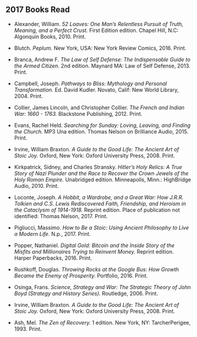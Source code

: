 ﻿## 2017 Books Read
 
 - Alexander, William. *52 Loaves: One Man’s Relentless Pursuit of Truth, Meaning, and a Perfect Crust.* First Edition edition. Chapel Hill, N.C: Algonquin Books, 2010. Print.

 - Blutch. *Peplum.* New York, USA: New York Review Comics, 2016. Print.
  
 - Branca, Andrew F. *The Law of Self Defense: The Indispensable Guide to the Armed Citizen.* 2nd edition. Maynard MA: Law of Self Defense, 2013. Print.
  
 - Campbell, Joseph. *Pathways to Bliss: Mythology and Personal Transformation.* Ed. David Kudler. Novato, Calif: New World Library, 2004. Print.
  
 - Collier, James Lincoln, and Christopher Collier. *The French and Indian War: 1660 - 1763.* Blackstone Publishing, 2012. Print.
  
 - Evans, Rachel Held. *Searching for Sunday: Loving, Leaving, and Finding the Church.* MP3 Una edition. Thomas Nelson on Brilliance Audio, 2015. Print.
  
 - Irvine, William Braxton. *A Guide to the Good Life: The Ancient Art of Stoic Joy.* Oxford, New York: Oxford University Press, 2008. Print.
  
 - Kirkpatrick, Sidney, and Charles Stransky. *Hitler’s Holy Relics: A True Story of Nazi Plunder and the Race to Recover the Crown Jewels of the Holy Roman Empire.* Unabridged edition. Minneapolis, Minn.: HighBridge Audio, 2010. Print.
  
 - Loconte, Joseph. *A Hobbit, a Wardrobe, and a Great War: How J.R.R. Tolkien and C.S. Lewis Rediscovered Faith, Friendship, and Heroism in the Cataclysm of 1914-1918.* Reprint edition. Place of publication not identified: Thomas Nelson, 2017. Print.
  
 - Pigliucci, Massimo. *How to Be a Stoic: Using Ancient Philosophy to Live a Modern Life.* N.p., 2017. Print.
  
 - Popper, Nathaniel. *Digital Gold: Bitcoin and the Inside Story of the Misfits and Millionaires Trying to Reinvent Money.* Reprint edition. Harper Paperbacks, 2016. Print.
  
 - Rushkoff, Douglas. *Throwing Rocks at the Google Bus: How Growth Became the Enemy of Prosperity.* Portfolio, 2016. Print.  
  
 - Osinga, Frans. *Science, Strategy and War: The Strategic Theory of John Boyd (Strategy and History Series).* Routledge, 2006. Print.
  
 - Irvine, William Braxton. *A Guide to the Good Life: The Ancient Art of Stoic Joy.* Oxford, New York: Oxford University Press, 2008. Print.
  
 - Ash, Mel. *The Zen of Recovery.* 1 edition. New York, NY: TarcherPerigee, 1993. Print.
  

